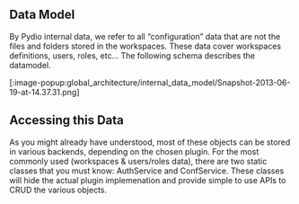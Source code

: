 ## Data Model
By Pydio internal data, we refer to all “configuration” data that are not the files and folders stored in the workspaces. These data cover workspaces definitions, users, roles, etc… The following schema describes the datamodel.

[:image-popup:global_architecture/internal_data_model/Snapshot-2013-06-19-at-14.37.31.png]
 
## Accessing this Data
As you might already have understood, most of these objects can be stored in various backends, depending on the chosen plugin. For the most commonly used (workspaces & users/roles data), there are two static classes that you must know: AuthService and ConfService. These classes will hide the actual plugin implemenation and provide simple to use APIs to CRUD the various objects.